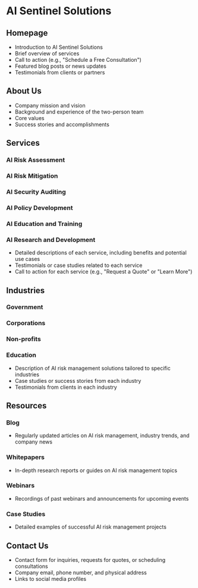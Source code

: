 # AI Sentinel Solutions

## Homepage
- Introduction to AI Sentinel Solutions
- Brief overview of services
- Call to action (e.g., "Schedule a Free Consultation")
- Featured blog posts or news updates
- Testimonials from clients or partners

## About Us
- Company mission and vision
- Background and experience of the two-person team
- Core values
- Success stories and accomplishments

## Services
### AI Risk Assessment
### AI Risk Mitigation
### AI Security Auditing
### AI Policy Development
### AI Education and Training
### AI Research and Development
- Detailed descriptions of each service, including benefits and potential use cases
- Testimonials or case studies related to each service
- Call to action for each service (e.g., "Request a Quote" or "Learn More")

## Industries
### Government
### Corporations
### Non-profits
### Education
- Description of AI risk management solutions tailored to specific industries
- Case studies or success stories from each industry
- Testimonials from clients in each industry

## Resources
### Blog
- Regularly updated articles on AI risk management, industry trends, and company news
### Whitepapers
- In-depth research reports or guides on AI risk management topics
### Webinars
- Recordings of past webinars and announcements for upcoming events
### Case Studies
- Detailed examples of successful AI risk management projects

## Contact Us
- Contact form for inquiries, requests for quotes, or scheduling consultations
- Company email, phone number, and physical address
- Links to social media profiles
